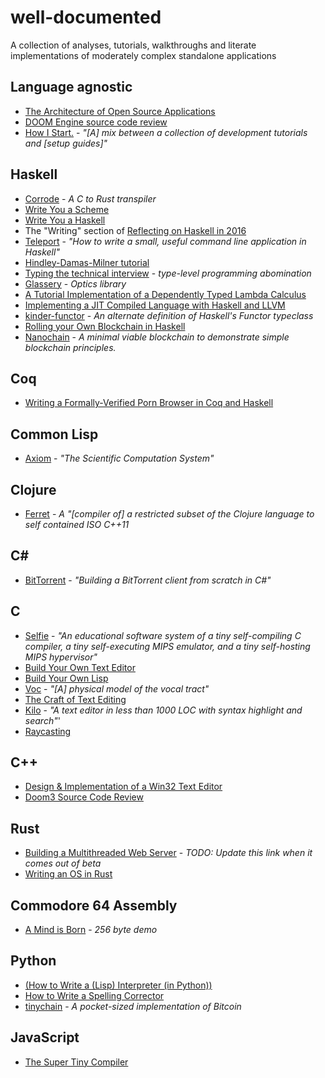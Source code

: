 # well-documented
A collection of analyses, tutorials, walkthroughs and literate implementations of moderately complex standalone applications

## Language agnostic

- [The Architecture of Open Source Applications](http://aosabook.org/en/index.html)
- [DOOM Engine source code review](http://fabiensanglard.net/doomIphone/doomClassicRenderer.php)
- [How I Start.](http://howistart.org/) - *"[A] mix between a collection of development tutorials and [setup guides]"*

## Haskell

- [Corrode](https://github.com/jameysharp/corrode/blob/master/src/Language/Rust/Corrode/C.md) - *A C to Rust transpiler*
- [Write You a Scheme](https://wespiser.com/writings/wyas/home.html)
- [Write You a Haskell](http://dev.stephendiehl.com/fun/)
- The "Writing" section of [Reflecting on Haskell in 2016](http://www.stephendiehl.com/posts/haskell_2017.html)
- [Teleport](http://bollu.github.io/teleport/) - *"How to write a small, useful command line application in Haskell"*
- [Hindley-Damas-Milner tutorial](https://github.com/quchen/articles/tree/master/hindley-milner)
- [Typing the technical interview](https://aphyr.com/posts/342-typing-the-technical-interview) - *type-level programming abomination*
- [Glassery](http://oleg.fi/gists/posts/2017-04-18-glassery.html) - *Optics library*
- [A Tutorial Implementation of a Dependently Typed Lambda Calculus](https://www.andres-loeh.de/LambdaPi/)
- [Implementing a JIT Compiled Language with Haskell and LLVM](http://www.stephendiehl.com/llvm/)
- [kinder-functor](https://github.com/rampion/kinder-functor) - *An alternate definition of Haskell's Functor typeclass*
- [Rolling your Own Blockchain in Haskell](http://www.michaelburge.us/2017/08/17/rolling-your-own-blockchain.html)
- [Nanochain](https://github.com/adjoint-io/nanochain) - *A minimal viable blockchain to demonstrate simple blockchain principles.*

## Coq

- [Writing a Formally-Verified Porn Browser in Coq and Haskell](http://www.michaelburge.us/2017/08/25/writing-a-formally-verified-porn-browser-in-coq.html)

## Common Lisp

- [Axiom](http://www.axiom-developer.org/axiom-website/books.html) - *"The Scientific Computation System"*

## Clojure

- [Ferret](https://github.com/nakkaya/ferret/blob/0.2.8/ferret.org) - *A "[compiler of] a restricted subset of the Clojure language to self contained ISO C++11*


## C#

- [BitTorrent](http://seanjoflynn.com/research/bittorrent.html) - *"Building a BitTorrent client from scratch in C#"*

## C

- [Selfie](https://github.com/cksystemsteaching/selfie) - *"An educational software system of a tiny self-compiling C compiler, a tiny self-executing MIPS emulator, and a tiny self-hosting MIPS hypervisor"*
- [Build Your Own Text Editor](http://viewsourcecode.org/snaptoken/kilo/)
- [Build Your Own Lisp](http://www.buildyourownlisp.com/contents)
- [Voc](http://pbat.ch/proj/voc/) - *"[A] physical model of the vocal tract"*
- [The Craft of Text Editing](http://www.finseth.com/craft/)
- [Kilo](https://github.com/antirez/kilo) - *"A text editor in less than 1000 LOC with syntax highlight and search"*'
- [Raycasting](http://lodev.org/cgtutor/raycasting.html)

## C++

- [Design & Implementation of a Win32 Text Editor](http://www.catch22.net/tuts/unicode-text-processing)
- [Doom3 Source Code Review](http://fabiensanglard.net/doom3/)

## Rust

- [Building a Multithreaded Web Server](https://doc.rust-lang.org/beta/book/second-edition/ch20-00-final-project-a-web-server.html) - *TODO: Update this link when it comes out of beta*
- [Writing an OS in Rust](http://os.phil-opp.com/)

## Commodore 64 Assembly

- [A Mind is Born](https://linusakesson.net/scene/a-mind-is-born/) - *256 byte demo*

## Python

- [(How to Write a (Lisp) Interpreter (in Python))](http://norvig.com/lispy.html)
- [How to Write a Spelling Corrector](http://norvig.com/spell-correct.html)
- [tinychain](https://github.com/jamesob/tinychain) - *A pocket-sized implementation of Bitcoin*

## JavaScript

- [The Super Tiny Compiler](https://github.com/thejameskyle/the-super-tiny-compiler)
